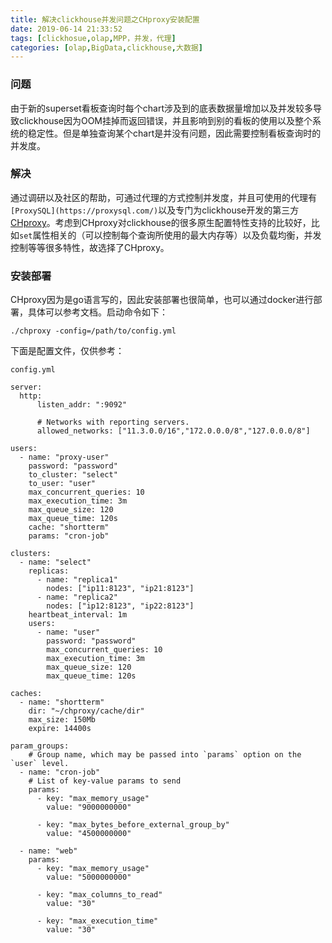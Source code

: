 ```yaml
---
title: 解决clickhouse并发问题之CHproxy安装配置
date: 2019-06-14 21:33:52
tags: [clickhosue,olap,MPP，并发，代理]
categories: [olap,BigData,clickhouse,大数据]
---
```


### 问题

由于新的superset看板查询时每个chart涉及到的底表数据量增加以及并发较多导致clickhouse因为OOM挂掉而返回错误，并且影响到别的看板的使用以及整个系统的稳定性。但是单独查询某个chart是并没有问题，因此需要控制看板查询时的并发度。

### 解决

通过调研以及社区的帮助，可通过代理的方式控制并发度，并且可使用的代理有`[ProxySQL](https://proxysql.com/)`以及专门为clickhouse开发的第三方[CHproxy](https://github.com/Vertamedia/chproxy)。考虑到CHproxy对clickhouse的很多原生配置特性支持的比较好，比如`set`属性相关的（可以控制每个查询所使用的最大内存等）以及负载均衡，并发控制等等很多特性，故选择了CHproxy。

### 安装部署

CHproxy因为是go语言写的，因此安装部署也很简单，也可以通过docker进行部署，具体可以参考文档。启动命令如下：

```shell
./chproxy -config=/path/to/config.yml
```

下面是配置文件，仅供参考：

`config.yml`

```shell
server:
  http:
      listen_addr: ":9092"

      # Networks with reporting servers.
      allowed_networks: ["11.3.0.0/16","172.0.0.0/8","127.0.0.0/8"]

users:
  - name: "proxy-user"
    password: "password"
    to_cluster: "select"
    to_user: "user"
    max_concurrent_queries: 10
    max_execution_time: 3m
    max_queue_size: 120
    max_queue_time: 120s
    cache: "shortterm"
    params: "cron-job"

clusters:
  - name: "select"
    replicas:
      - name: "replica1"
        nodes: ["ip11:8123", "ip21:8123"]
      - name: "replica2"
        nodes: ["ip12:8123", "ip22:8123"]
    heartbeat_interval: 1m
    users:
      - name: "user"
        password: "password"
        max_concurrent_queries: 10
        max_execution_time: 3m
        max_queue_size: 120
        max_queue_time: 120s

caches:
  - name: "shortterm"
    dir: "~/chproxy/cache/dir"
    max_size: 150Mb
    expire: 14400s

param_groups:
    # Group name, which may be passed into `params` option on the `user` level.
  - name: "cron-job"
    # List of key-value params to send
    params:
      - key: "max_memory_usage"
        value: "9000000000"

      - key: "max_bytes_before_external_group_by"
        value: "4500000000"

  - name: "web"
    params:
      - key: "max_memory_usage"
        value: "5000000000"

      - key: "max_columns_to_read"
        value: "30"

      - key: "max_execution_time"
        value: "30"
```

